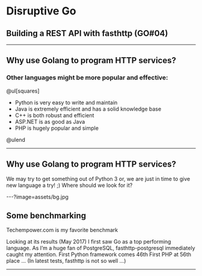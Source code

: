 # Disruptive Go

## Building a REST API with fasthttp (GO#04)

---

## Why use Golang to program HTTP services?

### Other languages might be more popular and effective:

@ul[squares]

- Python is very easy to write and maintain
- Java is extremely efficient and has a solid knowledge base
- C++ is both robust and efficient
- ASP.NET is as good as Java
- PHP is hugely popular and simple

@ulend

---

## Why use Golang to program HTTP services?

We may try to get something out of Python 3 or, we are just in time to give new language a try! ;)
Where should we look for it?

---?image=assets/bg.jpg

## Some benchmarking

Techempower.com is my favorite benchmark

Looking at its results (May 2017) I first saw Go as a top performing language. 
As I’m a huge fan of PostgreSQL, fasthttp-postgresql immediately caught my attention.
First Python framework comes 46th
First PHP at 56th place ... 
(In latest tests, fasthttp is not so well ...)

---



